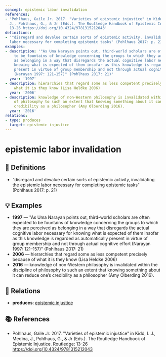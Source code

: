 ```yaml
---
concept: epistemic labor invalidation
references:
- 'Pohlhaus, Gaile Jr. 2017. "Varieties of epistemic injustice" in Kidd, I. J., Medina,
  J., Pohlhaus, G., & Jr (Eds.). The Routledge Handbook of Epistemic Injustice. Routledge:
  13-26 https://doi.org/10.4324/9781315212043'
definitions:
- '"disregard and devalue certain sorts of epistemic activity, invalidating the epistemic
  labor necessary for completing epistemic tasks" (Pohlhaus 2017: p. 21)'
examples:
- description: '"As Uma Narayan points out, third-world scholars are often expected
    to be fountains of knowledge concerning the groups to which they are perceived
    as belonging in a way that disregards the actual cognitive labor necessary for
    knowing what is expected of them insofar as this knowledge is regarded as automatically
    present in virtue of group membership and not through actual cognitive effort
    (Narayan 1997: 121–157)" (Pohlhaus 2017: 21)'
  year: '1997'
- description: hierarchies that regard some as less competent precisely because of
    what it is they know (Lisa Heldke 2006)
  year: '2006'
- description: knowledge of non-Western philosophy is invalidated within the discipline
    of philosophy to such an extent that knowing something about it can reduce one’s
    credibility as a philosopher (Amy Olberding 2016).
  year: '2016'
relations:
- type: produces
  target: epistemic injustice
---
```


# epistemic labor invalidation

## 📖 Definitions

- "disregard and devalue certain sorts of epistemic activity, invalidating the epistemic labor necessary for completing epistemic tasks" (Pohlhaus 2017: p. 21)

## 💡 Examples

- **1997** — "As Uma Narayan points out, third-world scholars are often expected to be fountains of knowledge concerning the groups to which they are perceived as belonging in a way that disregards the actual cognitive labor necessary for knowing what is expected of them insofar as this knowledge is regarded as automatically present in virtue of group membership and not through actual cognitive effort (Narayan 1997: 121–157)" (Pohlhaus 2017: 21)
- **2006** — hierarchies that regard some as less competent precisely because of what it is they know (Lisa Heldke 2006)
- **2016** — knowledge of non-Western philosophy is invalidated within the discipline of philosophy to such an extent that knowing something about it can reduce one’s credibility as a philosopher (Amy Olberding 2016).

## 🔗 Relations

- **produces**: [epistemic injustice](./epistemic-injustice.md)

## 📚 References

- Pohlhaus, Gaile Jr. 2017. "Varieties of epistemic injustice" in Kidd, I. J., Medina, J., Pohlhaus, G., & Jr (Eds.). The Routledge Handbook of Epistemic Injustice. Routledge: 13-26 https://doi.org/10.4324/9781315212043

